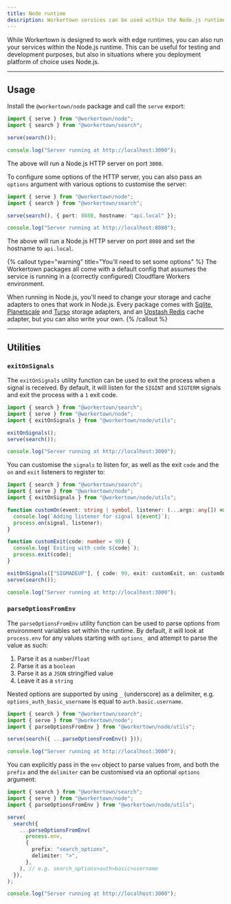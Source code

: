 ```yaml
---
title: Node runtime
description: Workertown services can be used within the Node.js runtime too.
---
```


While Workertown is designed to work with edge runtimes, you can also run your
services within the Node.js runtime. This can be useful for testing and
development purposes, but also in situations where you deployment platform of
choice uses Node.js.

---

## Usage

Install the `@workertown/node` package and call the `serve` export:

```ts
import { serve } from "@workertown/node";
import { search } from "@workertown/search";

serve(search());

console.log("Server running at http://localhost:3000");
```

The above will run a Node.js HTTP server on port `3000`.

To configure some options of the HTTP server, you can also pass an `options`
argument with various options to customise the server:

```ts
import { serve } from "@workertown/node";
import { search } from "@workertown/search";

serve(search(), { port: 8080, hostname: "api.local" });

console.log("Server running at http://localhost:8080");
```

The above will run a Node.js HTTP server on port `8080` and set the hostname to
`api.local`.

{% callout type="warning" title="You'll need to set some options" %}
The Workertown packages all come with a default config that assumes the service
is running in a (correctly configured) Cloudflare Workers environment.

When running in Node.js, you'll need to change your storage and cache adapters
to ones that work in Node.js. Every package comes with
[Sqlite](https://www.sqlite.org/index.html),
[Planetscale](https://planetscale.com/) and [Turso](https://turso.tech/) storage
adapters, and an [Upstash Redis](https://docs.upstash.com/redis) cache adapter,
but you can also write your own.
{% /callout %}

---

## Utilities

### `exitOnSignals`

The `exitOnSignals` utility function can be used to exit the process when a
signal is received. By default, it will listen for the `SIGINT` and `SIGTERM`
signals and exit the process with a `1` exit code.

```ts
import { search } from "@workertown/search";
import { serve } from "@workertown/node";
import { exitOnSignals } from "@workertown/node/utils";

exitOnSignals();
serve(search());

console.log("Server running at http://localhost:3000");
```

You can customise the `signals` to listen for, as well as the exit `code` and
the `on` and `exit` listeners to register to:

```ts
import { search } from "@workertown/search";
import { serve } from "@workertown/node";
import { exitOnSignals } from "@workertown/node/utils";

function customOn(event: string | symbol, listener: (...args: any[]) => void) {
  console.log(`Adding listener for signal ${event}`);
  process.on(signal, listener);
}

function customExit(code: number = 99) {
  console.log(`Exiting with code ${code}`);
  process.exit(code);
}

exitOnSignals(["SIGMADEUP"], { code: 99, exit: customExit, on: customOn });
serve(search());

console.log("Server running at http://localhost:3000");
```


### `parseOptionsFromEnv`

The `parseOptionsFromEnv` utility function can be used to parse options from
environment variables set within the runtime. By default, it will look at
`process.env` for any values starting with `options_` and attempt to parse the
value as such:

1. Parse it as a `number`/`float`
2. Parse it as a `boolean`
3. Parse it as a `JSON` stringified value
4. Leave it as a `string`

Nested options are supported by using `_` (underscore) as a delimiter, e.g.
`options_auth_basic_username` is equal to `auth.basic.username`.

```ts
import { search } from "@workertown/search";
import { serve } from "@workertown/node";
import { parseOptionsFromEnv } from "@workertown/node/utils";

serve(search({ ...parseOptionsFromEnv() }));

console.log("Server running at http://localhost:3000");
```

You can explicitly pass in the `env` object to parse values from, and both the
`prefix` and the `delimiter` can be customised via an optional `options`
argument:

```ts
import { search } from "@workertown/search";
import { serve } from "@workertown/node";
import { parseOptionsFromEnv } from "@workertown/node/utils";

serve(
  search({
    ...parseOptionsFromEnv(
      process.env,
      {
        prefix: "search_options",
        delimiter: ">",
      },
    ), // e.g. search_options>auth>basic>username
  }),
);

console.log("Server running at http://localhost:3000");
```
